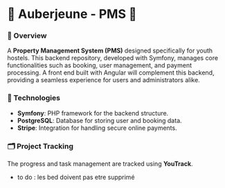 # 🌈 Auberjeune - PMS 🌈

### 🚀 Overview
A **Property Management System (PMS)** designed specifically for youth hostels. This backend repository, developed with Symfony, manages core functionalities such as booking, user management, and payment processing. A front end built with Angular will complement this backend, providing a seamless experience for users and administrators alike.

### 🔧 Technologies
- **Symfony**: PHP framework for the backend structure.
- **PostgreSQL**: Database for storing user and booking data.
- **Stripe**: Integration for handling secure online payments.

### 🗂 Project Tracking
The progress and task management are tracked using **YouTrack**.



- to do : les bed doivent pas etre supprimé